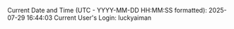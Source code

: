 Current Date and Time (UTC - YYYY-MM-DD HH:MM:SS formatted): 2025-07-29 16:44:03
Current User's Login: luckyaiman
